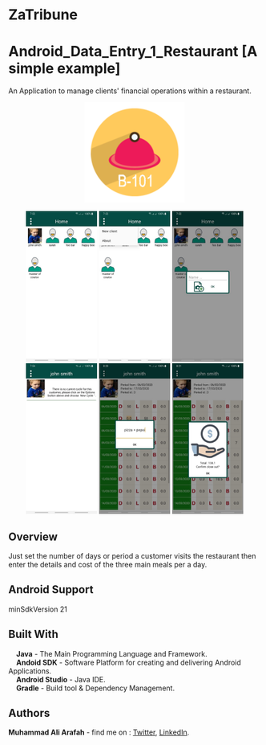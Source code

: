 # ZaTribune
# Android_Data_Entry_1_Restaurant [A simple example]
An Application to manage clients' financial operations within a restaurant.
<p align="center">
<img src="app/screenshots/logo.png" height="200"/>
</p>
<p align="center">
  <img src="app/screenshots/Data Entry (1).jpg" height="300"/>
  <img src="app/screenshots/Data Entry (2).jpg" height="300"/>
  <img src="app/screenshots/Data Entry (3).jpg" height="300"/>
  <img src="app/screenshots/Data Entry (4).jpg" height="300"/>
  <img src="app/screenshots/Data Entry (6).jpg" height="300"/>
  <img src="app/screenshots/Data Entry (7).jpg" height="300"/>
</p>

## Overview  
Just set the number of days or period a customer visits the restaurant 
then enter the details and cost of the three main meals per a day.  

## Android Support
 minSdkVersion 21
 
## Built With  
&nbsp;&nbsp;&nbsp;&nbsp;**Java** - The Main Programming Language and Framework.  
&nbsp;&nbsp;&nbsp;&nbsp;**Andoid SDK** - Software Platform for creating and delivering Android Applications.   
&nbsp;&nbsp;&nbsp;&nbsp;**Android Studio** - Java IDE.  
&nbsp;&nbsp;&nbsp;&nbsp;**Gradle** - Build tool & Dependency Management.   

## Authors  
   **Muhammad Ali Arafah** - find me on : [Twitter](https://twitter.com/ZaTribune), [LinkedIn](https://www.linkedin.com/in/zatribune).  

